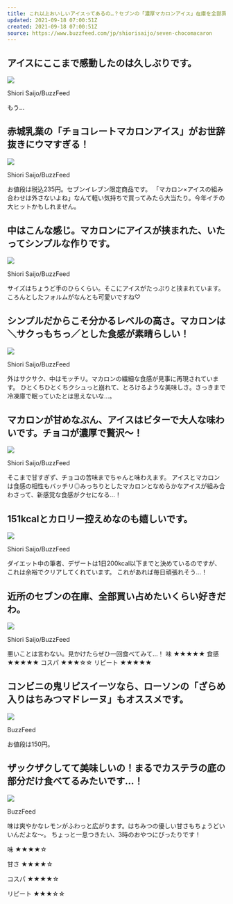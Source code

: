 ```yaml
---
title: これ以上おいしいアイスってあるの…？セブンの「濃厚マカロンアイス」在庫を全部買い占めたいくらい好き…！
updated: 2021-09-18 07:00:51Z
created: 2021-09-18 07:00:51Z
source: https://www.buzzfeed.com/jp/shiorisaijo/seven-chocomacaron
---
```


##   アイスにここまで感動したのは久しぶりです。

 ![](https://img.buzzfeed.com/buzzfeed-static/static/2021-09/14/3/asset/a7e0b389e445/sub-buzz-590-1631588582-5.jpg?downsize=700%3A%2A&output-quality=auto&output-format=auto)

  Shiori Saijo/BuzzFeed

もう…

##   赤城乳業の「チョコレートマカロンアイス」がお世辞抜きにウマすぎる！

 ![](https://img.buzzfeed.com/buzzfeed-static/static/2021-09/14/1/asset/aa2e00ac1046/sub-buzz-2701-1631584070-11.jpg?downsize=700%3A%2A&output-quality=auto&output-format=auto)

  Shiori Saijo/BuzzFeed

お値段は税込235円。セブンイレブン限定商品です。
「マカロン×アイスの組み合わせは外さないよね」なんて軽い気持ちで買ってみたら大当たり。今年イチの大ヒットかもしれません。

##   中はこんな感じ。マカロンにアイスが挟まれた、いたってシンプルな作りです。

 ![](https://img.buzzfeed.com/buzzfeed-static/static/2021-09/14/1/asset/ce9e417fa8bb/sub-buzz-684-1631584259-1.png?downsize=700%3A%2A&output-quality=auto&output-format=auto)

  Shiori Saijo/BuzzFeed

サイズはちょうど手のひらくらい。そこにアイスがたっぷりと挟まれています。
ころんとしたフォルムがなんとも可愛いですね♡

##   シンプルだからこそ分かるレベルの高さ。マカロンは＼サクっもちっ／とした食感が素晴らしい！

 ![](https://img.buzzfeed.com/buzzfeed-static/static/2021-09/14/2/asset/a7e0b389e445/sub-buzz-518-1631587757-26.jpg)

  Shiori Saijo/BuzzFeed

外はサクサク、中はモッチリ。マカロンの繊細な食感が見事に再現されています。
ひとくちひとくちクシュっと崩れて、とろけるような美味しさ。さっきまで冷凍庫で眠っていたとは思えないな…。

##   マカロンが甘めなぶん、アイスはビターで大人な味わいです。チョコが濃厚で贅沢〜！

 ![](https://img.buzzfeed.com/buzzfeed-static/static/2021-09/14/3/asset/e956b1f6c907/sub-buzz-588-1631588601-3.jpg)

  Shiori Saijo/BuzzFeed

そこまで甘すぎず、チョコの苦味までちゃんと味わえます。
アイスとマカロンは食感の相性もバッチリ◎みっちりとしたマカロンとなめらかなアイスが組み合わさって、新感覚な食感がクセになる…！

##   151kcalとカロリー控えめなのも嬉しいです。

 ![](https://img.buzzfeed.com/buzzfeed-static/static/2021-09/14/5/asset/e956b1f6c907/sub-buzz-1102-1631598370-8.png)

  Shiori Saijo/BuzzFeed

ダイエット中の筆者、デザートは1日200kcal以下までと決めているのですが、これは余裕でクリアしてくれています。
これがあれば毎日頑張れそう…！

##   近所のセブンの在庫、全部買い占めたいくらい好きだわ。

 ![](https://img.buzzfeed.com/buzzfeed-static/static/2021-09/14/5/asset/a7e0b389e445/sub-buzz-1110-1631598799-2.jpg)

  Shiori Saijo/BuzzFeed

悪いことは言わない。見かけたらぜひ一回食べてみて…！
味 ★★★★★
食感 ★★★★★
コスパ ★★★☆☆
リピート ★★★★★

##   コンビニの鬼リピスイーツなら、ローソンの「ざらめ入りはちみつマドレーヌ」もオススメです。

 ![](https://img.buzzfeed.com/buzzfeed-static/static/2021-09/14/6/asset/bd154c38cc28/sub-buzz-1257-1631599486-3.jpg)

  BuzzFeed

お値段は150円。

##   ザックザクしてて美味しいの！まるでカステラの底の部分だけ食べてるみたいです…！

 ![](https://img.buzzfeed.com/buzzfeed-static/static/2021-09/14/5/asset/a7e0b389e445/sub-buzz-1110-1631599197-4.jpg)

  BuzzFeed

味は爽やかなレモンがふわっと広がります。はちみつの優しい甘さもちょうどいいんだよな〜。
ちょっと一息つきたい、3時のおやつにぴったりです！

味 ★★★★☆

甘さ ★★★★☆

コスパ ★★★★☆

リピート ★★★☆☆
